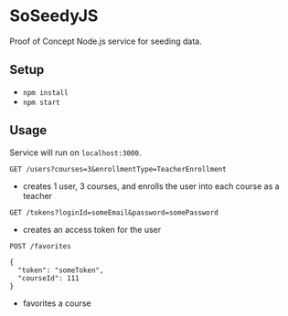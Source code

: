 # SoSeedyJS
Proof of Concept Node.js service for seeding data.

## Setup
- `npm install`
- `npm start`

## Usage
Service will run on `localhost:3000`.

`GET /users?courses=3&enrollmentType=TeacherEnrollment`

  - creates 1 user, 3 courses, and enrolls the user into each course as a teacher

`GET /tokens?loginId=someEmail&password=somePassword`

  - creates an access token for the user

`POST /favorites`
```
{
  "token": "someToken",
  "courseId": 111
}
```

  - favorites a course
